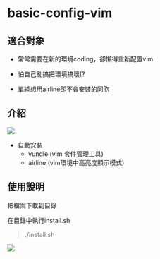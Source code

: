 # basic-config-vim

## 適合對象

- 常常需要在新的環境coding，卻懶得重新配置vim

- 怕自己亂搞把環境搞壞(?

- 單純想用airline卻不會安裝的同胞

## 介紹

![](https://i.imgur.com/GdzjHUv.gif)

- 自動安裝 
  - vundle (vim 套件管理工具)
  - airline (vim環境中高亮度顯示模式)

## 使用說明

把檔案下載到目錄

在目錄中執行install.sh
> ./install.sh

![](https://i.imgur.com/AOBSwr1.png)

